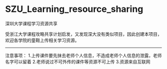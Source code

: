 # SZU_Learning_resource_sharing
深圳大学课程学习资源共享

受浙江大学课程攻略共享计划启发，又发现深大没有类似项目，因此创建本项目，欢迎各学院的童鞋上传相关学习资源。


--------------
注意事项：
1.上传课件要先抹去老师个人信息，不造成老师个人信息的泄露，老师名字可以留着
2.老师说过不可外传的课件等资源不可上传
3.资源来自互联网
